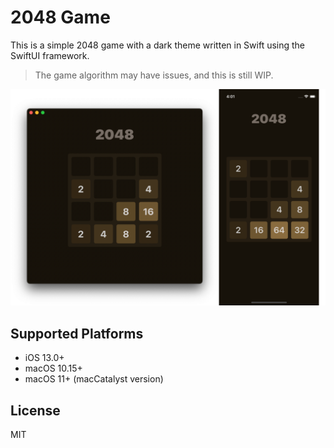 # 2048 Game

This is a simple 2048 game with a dark theme written in Swift using the SwiftUI framework.

> The game algorithm may have issues, and this is still WIP.

![Screenshots](Screenshots.png)

## Supported Platforms

* iOS 13.0+
* macOS 10.15+
* macOS 11+ (macCatalyst version)

## License

MIT
